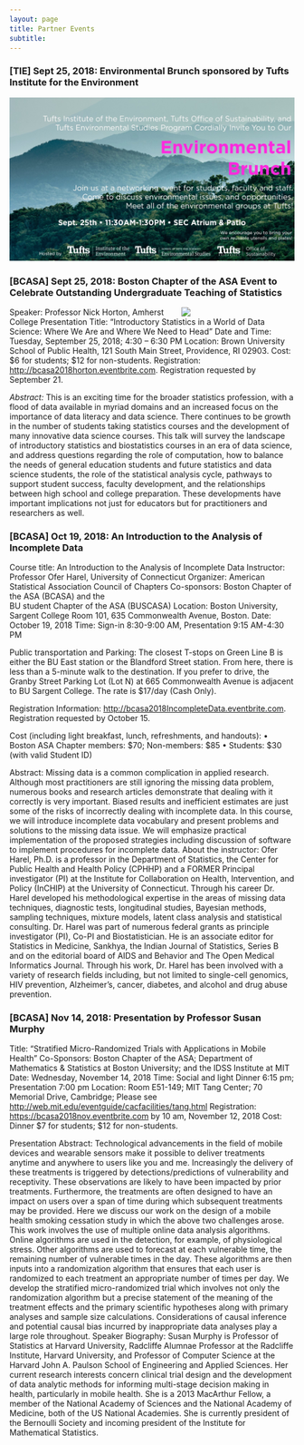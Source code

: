 ```yaml
---
layout: page
title: Partner Events
subtitle: 
---
```


<h3>[TIE] Sept 25, 2018: Environmental Brunch sponsored by Tufts Institute for the Environment</h3>

![](/img/partners/tie_env_brunch.jpg)

<h3>[BCASA] Sept 25, 2018: Boston Chapter of the ASA Event to Celebrate Outstanding Undergraduate Teaching of Statistics</h3>

<p><a href="https://www.amherst.edu/people/facstaff/nhorton"><img src="https://www.amherst.edu/system/files/styles/original/private/media/photo/1545596.jpg" width="200px" align="right"></a>

Speaker: Professor Nick Horton, Amherst College 
Presentation Title: “Introductory Statistics in a World of Data Science: Where We Are and Where We Need to Head”
Date and Time:  Tuesday, September 25, 2018; 4:30 – 6:30 PM 
Location:  Brown University School of Public Health,  121 South Main Street, Providence, RI 02903. 
Cost: $6 for students; $12 for non-students. 
Registration: http://bcasa2018horton.eventbrite.com. Registration requested by September 21. 

<i>Abstract:</i> This is an exciting time for the broader statistics profession, with a flood of data available in myriad domains and an increased focus on the importance of data literacy and data science. There continues to be growth in the number of students taking statistics courses and the development of many innovative data science courses. This talk will survey the landscape of introductory statistics and biostatistics courses in an era of data science, and address questions regarding the role of computation, how to balance the needs of general education students and future statistics and data science students, the role of the statistical analysis cycle, pathways to support student success, faculty development, and the relationships between high school and college preparation. These developments have important implications not just for educators but for practitioners and researchers as well.</p>

<h3>[BCASA] Oct 19, 2018: An Introduction to the Analysis of Incomplete Data</h3>

Course title: An Introduction to the Analysis of Incomplete Data
Instructor: Professor Ofer Harel, University of Connecticut 
Organizer: American Statistical Association Council of Chapters
Co-sponsors: Boston Chapter of the ASA (BCASA) and the                        
BU student Chapter of the ASA (BUSCASA)
Location: Boston University, Sargent College Room 101, 635 Commonwealth Avenue, Boston. 
Date: October 19, 2018 
Time: Sign-in 8:30-9:00 AM, Presentation 9:15 AM-4:30 PM

Public transportation and Parking: The closest T-stops on Green Line B is either the BU East station or the Blandford Street station.  From here, there is less than a 5-minute walk to the destination. If you prefer to drive, the Granby Street Parking Lot (Lot N) at 665 Commonwealth Avenue is adjacent to BU Sargent College. The rate is $17/day (Cash Only). 

Registration Information: http://bcasa2018IncompleteData.eventbrite.com. 
Registration requested by October 15.

Cost (including light breakfast, lunch, refreshments, and handouts): 
•	Boston ASA Chapter members: $70; Non-members: $85
•	Students: $30 (with valid Student ID) 

Abstract: 
Missing data is a common complication in applied research. Although most practitioners are still ignoring the missing data problem, numerous books and research articles demonstrate that dealing with it correctly is very important. Biased results and inefficient estimates are just some of the risks of incorrectly dealing with incomplete data. In this course, we will introduce incomplete data vocabulary and present problems and solutions to the missing data issue. We will emphasize practical implementation of the proposed strategies including discussion of software to implement procedures for incomplete data.
About the instructor: 
Ofer Harel, Ph.D. is a professor in the Department of Statistics, the Center for Public Health and Health Policy (CPHHP) and a FORMER Principal investigator (PI) at the Institute for Collaboration on Health, Intervention, and Policy (InCHIP) at the University of Connecticut. Through his career Dr. Harel developed his methodological expertise in the areas of missing data techniques, diagnostic tests, longitudinal studies, Bayesian methods, sampling techniques, mixture models, latent class analysis and statistical consulting.  Dr. Harel was part of numerous federal grants as principle investigator (PI), Co-PI and Biostatistician. He is an associate editor for Statistics in Medicine, Sankhya, the Indian Journal of Statistics, Series B and on the editorial board of AIDS and Behavior and The Open Medical Informatics Journal. Through his work, Dr. Harel has been involved with a variety of research fields including, but not limited to single-cell genomics, HIV prevention, Alzheimer’s, cancer, diabetes, and alcohol and drug abuse prevention.

<h3>[BCASA] Nov 14, 2018: Presentation by Professor Susan Murphy</h3>

Title: “Stratified Micro-Randomized Trials with Applications in Mobile Health”
Co-Sponsors: Boston Chapter of the ASA; Department of Mathematics & Statistics at Boston University; and the IDSS Institute at MIT	 
Date: Wednesday, November 14, 2018
Time: Social and light Dinner 6:15 pm; Presentation 7:00 pm
Location: Room E51-149; MIT Tang Center; 70 Memorial Drive, Cambridge;
Please see http://web.mit.edu/eventguide/cacfacilities/tang.html
Registration:  https://bcasa2018nov.eventbrite.com by 10 am, November 12, 2018
Cost: Dinner $7 for students; $12 for non-students. 

Presentation Abstract:
Technological advancements in the field of mobile devices and wearable sensors make it possible to deliver treatments anytime and anywhere to users like you and me. Increasingly the delivery of these treatments is triggered by detections/predictions of vulnerability and receptivity. These observations are likely to have been impacted by prior treatments. Furthermore, the treatments are often designed to have an impact on users over a span of time during which subsequent treatments may be provided. Here we discuss our work on the design of a mobile health smoking cessation study in which the above two challenges arose. This work involves the use of multiple online data analysis algorithms. Online algorithms are used in the detection, for example, of physiological stress. Other algorithms are used to forecast at each vulnerable time, the remaining number of vulnerable times in the day. These algorithms are then inputs into a randomization algorithm that ensures that each user is randomized to each treatment an appropriate number of times per day. We develop the stratified micro-randomized trial which involves not only the randomization algorithm but a precise statement of the meaning of the treatment effects and the primary scientific hypotheses along with primary analyses and sample size calculations. Considerations of causal inference and potential causal bias incurred by inappropriate data analyses play a large role throughout.
Speaker Biography:
Susan Murphy is Professor of Statistics at Harvard University, Radcliffe Alumnae Professor at the Radcliffe Institute, Harvard University, and Professor of Computer Science at the Harvard John A. Paulson School of Engineering and Applied Sciences.  Her current research interests concern clinical trial design and the development of data analytic methods for informing multi-stage decision making in health, particularly in mobile health.   She is a 2013 MacArthur Fellow, a member of the National Academy of Sciences and the National Academy of Medicine, both of the US National Academies.   She is currently president of the Bernoulli Society and incoming president of the Institute for Mathematical Statistics.






